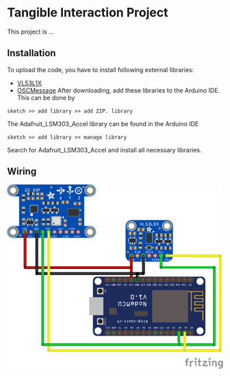# Tangible Interaction Project
This project is ...

## Installation 
To upload the code, you have to install following external libraries:

* [VL53L1X](https://github.com/pololu/vl53l1x-arduino)
* [OSCMessage](https://github.com/CNMAT/OSC)
After downloading, add these libraries to the Arduino IDE. This
can be done by 

```
sketch >> add library >> add ZIP. library
```

The Adafruit_LSM303_Accel library can be found in the Arduino IDE
```
sketch >> add library >> manage library
```
Search for Adafruit_LSM303_Accel and install all necessary libraries.

## Wiring

![Image of the wiring](/images/Tangible_Interfaces_Project_Steckplatine.png)
